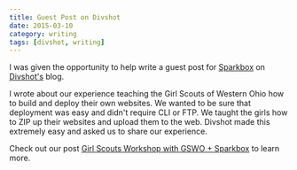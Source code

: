```yaml
---
title: Guest Post on Divshot
date: 2015-03-10
category: writing
tags: [divshot, writing]
---
```


I was given the opportunity to help write a guest post for [Sparkbox](http://seesparkbox.com) on [Divshot's](http://divshot.io) blog.

I wrote about our experience teaching the Girl Scouts of Western Ohio how to build and deploy their own websites. We wanted to be sure that deployment was easy and didn't require CLI or FTP. We taught the girls how to ZIP up their websites and upload them to the web. Divshot made this extremely easy and asked us to share our experience.

Check out our post [Girl Scouts Workshop with GSWO + Sparkbox](https://divshot.com/blog/guest/girl-scouts-workshop/) to learn more.

